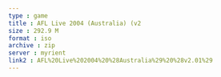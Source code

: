 ```yaml
---
type : game
title : AFL Live 2004 (Australia) (v2
size : 292.9 M
format : iso
archive : zip
server : myrient
link2 : AFL%20Live%202004%20%28Australia%29%20%28v2.01%29
---
```

